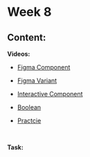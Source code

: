 # Week 8

## Content:

 

 **Videos:**
 
 - [Figma Component](https://www.youtube.com/watch?v=j55a1IFda3A&list=PLjzhiGLyugKynpBi7v2AWMCJgTrRI6Ne-&index=7)
  
- [Figma Variant](https://www.youtube.com/watch?v=eMgnfFHYTV8&list=PLjzhiGLyugKynpBi7v2AWMCJgTrRI6Ne-&index=8) 
- [Interactive Component](https://www.youtube.com/watch?v=otkYZD3VJ4E&list=PLjzhiGLyugKynpBi7v2AWMCJgTrRI6Ne-&index=9) 
- [Boolean](https://www.youtube.com/watch?v=0_NRDUjnoPA&list=PLjzhiGLyugKynpBi7v2AWMCJgTrRI6Ne-&index=12) 
- [Practcie](https://www.youtube.com/watch?v=WjmQWB06ao8&list=PLjzhiGLyugKynpBi7v2AWMCJgTrRI6Ne-&index=14) 
 <br>


 **Task:**
 


    
